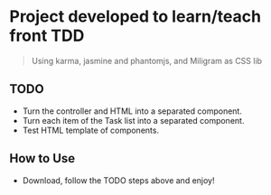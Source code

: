 # Project developed to learn/teach front TDD
> Using karma, jasmine and phantomjs, and Miligram as CSS lib

## TODO
- Turn the controller and HTML into a separated component.
- Turn each item of the Task list into a separated component.
- Test HTML template of components.

## How to Use
- Download, follow the TODO steps above and enjoy!
